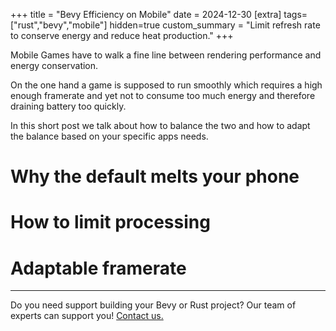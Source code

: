 +++
title = "Bevy Efficiency on Mobile"
date = 2024-12-30
[extra]
tags=["rust","bevy","mobile"] 
hidden=true
custom_summary = "Limit refresh rate to conserve energy and reduce heat production."
+++

Mobile Games have to walk a fine line between rendering performance and energy conservation.

On the one hand a game is supposed to run smoothly which requires a high enough framerate and yet not to consume too much energy and therefore draining battery too quickly.

In this short post we talk about how to balance the two and how to adapt the balance based on your specific apps needs.

# Why the default melts your phone

# How to limit processing

# Adaptable framerate

---

Do you need support building your Bevy or Rust project? Our team of experts can support you! [Contact us.](@/contact.md)